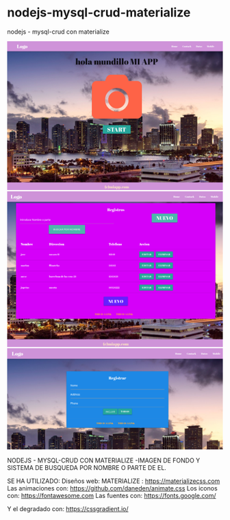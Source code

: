 # nodejs-mysql-crud-materialize
nodejs - mysql-crud con materialize 

![Alt text](nodejs-mongo-materialize-crud.jpg)
![Alt text](nodjs-mysql-materialize.png)
![Alt text](nodejs-mysql-materialize2.png)


NODEJS - MYSQL-CRUD CON MATERIALIZE -IMAGEN DE FONDO Y SISTEMA DE BUSQUEDA POR NOMBRE O PARTE DE EL.

SE HA UTILIZADO: Diseños web: MATERIALIZE : https://materializecss.com 
Las animaciones con: https://github.com/daneden/animate.css 
Los iconos con: https://fontawesome.com 
Las fuentes con: https://fonts.google.com/

Y el degradado con: https://cssgradient.io/
